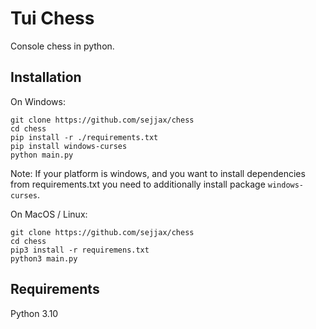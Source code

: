 # Tui Chess
Console chess in python.

## Installation
On Windows:
```shell
git clone https://github.com/sejjax/chess
cd chess
pip install -r ./requirements.txt
pip install windows-curses
python main.py
```
Note:
If your platform is windows, and you want to install dependencies from requirements.txt
you need to additionally install package `windows-curses`.

On MacOS / Linux:
```shell
git clone https://github.com/sejjax/chess
cd chess
pip3 install -r requiremens.txt
python3 main.py
```

## Requirements 
Python 3.10


